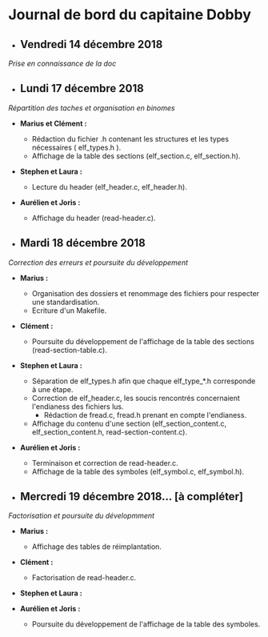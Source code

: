 # Journal de bord du capitaine Dobby


* ## Vendredi 14 décembre 2018
*Prise en connaissance de la doc*


* ## Lundi 17 décembre 2018
*Répartition des taches et organisation en binomes*

  * __Marius et Clément :__
    * Rédaction du fichier .h contenant les structures et les types nécessaires ( elf_types.h ).
    * Affichage de la table des sections (elf_section.c, elf_section.h).
    
  * __Stephen et Laura :__
    * Lecture du header (elf_header.c, elf_header.h).
    
  * __Aurélien et Joris :__
    * Affichage du header (read-header.c).
    
    
* ## Mardi 18 décembre 2018
*Correction des erreurs et poursuite du développement*

  * __Marius :__
    * Organisation des dossiers et renommage des fichiers pour respecter une standardisation.
    * Ecriture d'un Makefile.
    
  * __Clément :__
    * Poursuite du développement de l'affichage de la table des sections (read-section-table.c).
    
  * __Stephen et Laura :__
    * Séparation de elf_types.h afin que chaque elf_type_*.h corresponde à une étape.
    * Correction de elf_header.c, les soucis rencontrés concernaient l'endianess des fichiers lus.
      * Rédaction de fread.c, fread.h prenant en compte l'endianess.
    * Affichage du contenu d'une section (elf_section_content.c, elf_section_content.h, read-section-content.c).
    
  * __Aurélien et Joris :__
    * Terminaison et correction de read-header.c.
    * Affichage de la table des symboles (elf_symbol.c, elf_symbol.h).
    
* ## Mercredi 19 décembre 2018... __[à compléter]__
*Factorisation et poursuite du dévelopmment*

  * __Marius :__
    * Affichage des tables de réimplantation.
    
  * __Clément :__
    * Factorisation de read-header.c.
    
  * __Stephen et Laura :__
  
  * __Aurélien et Joris :__
    * Poursuite du développement de l'affichage de la table des symboles.
    
    

